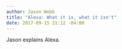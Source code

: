 ```yaml
---
author: Jason Webb
title: "Alexa: What it is, what it isn't"
date: 2017-09-15 21:12 -04:00
---
```

Jason explains Alexa.